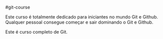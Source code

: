 #git-course

Este curso é totalmente dedicado para iniciantes no mundo Git e Github.
Qualquer pessoal consegue começar e sair dominando o Git e Github.

Este é curso completo de Git.